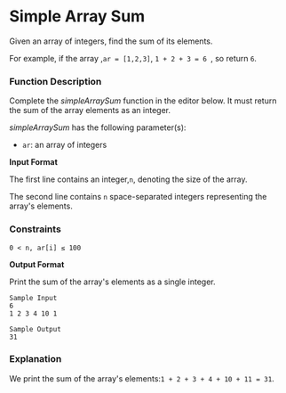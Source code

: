 # Simple Array Sum

Given an array of integers, find the sum of its elements.

For example, if the array ,`ar = [1,2,3]`, `1 + 2 + 3 = 6 `, so return `6`.

### Function Description

Complete the *simpleArraySum*  function in the editor below. It must return the sum of the array elements as an integer.

*simpleArraySum* has the following parameter(s):

- `ar`: an array of integers

**Input Format**

The first line contains an integer,`n`, denoting the size of the array.

The second line contains `n` space-separated integers representing the array's elements.

### Constraints
`0 < n, ar[i] ≤ 100`


**Output Format**

Print the sum of the array's elements as a single integer.

```angular2html
Sample Input
6
1 2 3 4 10 1

Sample Output
31
```
### Explanation

We print the sum of the array's elements:`1 + 2 + 3 + 4 + 10 + 11 = 31`.

